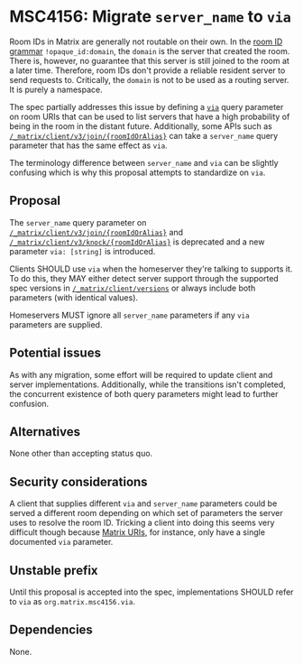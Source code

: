 # MSC4156: Migrate `server_name` to `via`

Room IDs in Matrix are generally not routable on their own. In the [room ID grammar] `!opaque_id:domain`,
the `domain` is the server that created the room. There is, however, no guarantee that this server is
still joined to the room at a later time. Therefore, room IDs don't provide a reliable resident server
to send requests to. Critically, the `domain` is not to be used as a routing server. It is purely a namespace.

The spec partially addresses this issue by defining a [`via`] query parameter on room URIs that can be
used to list servers that have a high probability of being in the room in the distant future. Additionally,
some APIs such as [`/_matrix/client/v3/join/{roomIdOrAlias}`] can take a `server_name` query parameter
that has the same effect as `via`.

The terminology difference between `server_name` and `via` can be slightly confusing which is why this
proposal attempts to standardize on `via`.


## Proposal

The `server_name` query parameter on [`/_matrix/client/v3/join/{roomIdOrAlias}`] and
[`/_matrix/client/v3/knock/{roomIdOrAlias}`] is deprecated and a new parameter `via: [string]` is
introduced.

Clients SHOULD use `via` when the homeserver they're talking to supports it. To do this, they MAY either
detect server support through the supported spec versions in [`/_matrix/client/versions`] or always include
both parameters (with identical values).

Homeservers MUST ignore all `server_name` parameters if any `via` parameters are supplied.


## Potential issues

As with any migration, some effort will be required to update client and server implementations. Additionally,
while the transitions isn't completed, the concurrent existence of both query parameters might lead to further
confusion.


## Alternatives

None other than accepting status quo.


## Security considerations

A client that supplies different `via` and `server_name` parameters could be served a different room depending
on which set of parameters the server uses to resolve the room ID. Tricking a client into doing this seems very
difficult though because [Matrix URIs], for instance, only have a single documented `via` parameter.


## Unstable prefix

Until this proposal is accepted into the spec, implementations SHOULD refer to `via` as `org.matrix.msc4156.via`.


## Dependencies

None.


[Matrix URIs]: https://spec.matrix.org/v1.11/appendices/#matrix-uri-scheme
[room ID grammar]: https://spec.matrix.org/v1.10/appendices/#room-ids
[`via`]: https://spec.matrix.org/v1.10/appendices/#routing
[`/_matrix/client/v3/join/{roomIdOrAlias}`]: https://spec.matrix.org/v1.10/client-server-api/#post_matrixclientv3joinroomidoralias
[`/_matrix/client/v3/knock/{roomIdOrAlias}`]: https://spec.matrix.org/v1.10/client-server-api/#post_matrixclientv3knockroomidoralias
[`/_matrix/client/versions`]: https://spec.matrix.org/v1.10/client-server-api/#get_matrixclientversions
